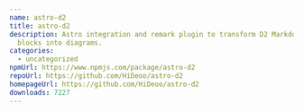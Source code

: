 ```yaml
---
name: astro-d2
title: astro-d2
description: Astro integration and remark plugin to transform D2 Markdown code
  blocks into diagrams.
categories:
  - uncategorized
npmUrl: https://www.npmjs.com/package/astro-d2
repoUrl: https://github.com/HiDeoo/astro-d2
homepageUrl: https://github.com/HiDeoo/astro-d2
downloads: 7227
---
```


